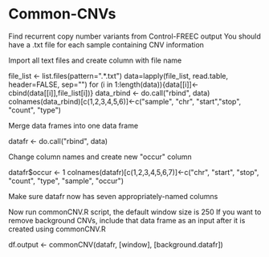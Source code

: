# Common-CNVs
Find recurrent copy number variants from Control-FREEC output
You should have a .txt file for each sample containing CNV information

Import all text files and create column with file name

  file_list <- list.files(pattern=".*.txt")
  data=lapply(file_list, read.table, header=FALSE, sep="")
  for (i in 1:length(data)){data[[i]]<-cbind(data[[i]],file_list[i])}
  data_rbind <- do.call("rbind", data) 
  colnames(data_rbind)[c(1,2,3,4,5,6)]<-c("sample", "chr", "start","stop", "count", "type")

Merge data frames into one data frame

  datafr <- do.call("rbind", data)

Change column names and create new "occur" column

  datafr$occur <- 1
  colnames(datafr)[c(1,2,3,4,5,6,7)]<-c("chr", "start", "stop", "count", "type", "sample", "occur")

Make sure datafr now has seven appropriately-named columns

Now run commonCNV.R script, the default window size is 250
If you want to remove background CNVs, include that data frame as an input after it is created using commonCNV.R

  df.output <- commonCNV(datafr, [window], [background.datafr])
